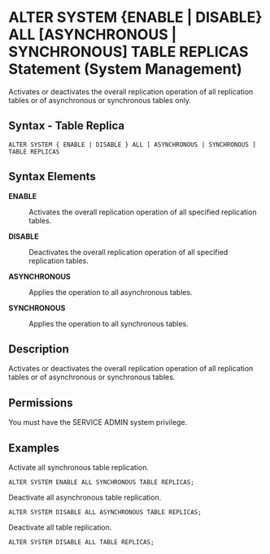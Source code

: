 <!-- loiof9486656d74b4b059f53c28f7d5f8be9 -->

# ALTER SYSTEM \{ENABLE | DISABLE\} ALL \[ASYNCHRONOUS | SYNCHRONOUS\] TABLE REPLICAS Statement \(System Management\)

Activates or deactivates the overall replication operation of all replication tables or of asynchronous or synchronous tables only.



<a name="loiof9486656d74b4b059f53c28f7d5f8be9__section_vnq_pf1_5gb"/>

## Syntax - Table Replica

```
ALTER SYSTEM { ENABLE | DISABLE } ALL [ ASYNCHRONOUS | SYNCHRONOUS ] TABLE REPLICAS 
```



## Syntax Elements


<dl>
<dt><b>

ENABLE

</b></dt>
<dd>

Activates the overall replication operation of all specified replication tables.



</dd><dt><b>

DISABLE

</b></dt>
<dd>

Deactivates the overall replication operation of all specified replication tables.



</dd><dt><b>

ASYNCHRONOUS

</b></dt>
<dd>

Applies the operation to all asynchronous tables.



</dd><dt><b>

SYNCHRONOUS

</b></dt>
<dd>

Applies the operation to all synchronous tables.



</dd>
</dl>



## Description

Activates or deactivates the overall replication operation of all replication tables or of asynchronous or synchronous tables.



<a name="loiof9486656d74b4b059f53c28f7d5f8be9__section_bkb_mxx_vcb"/>

## Permissions

You must have the SERVICE ADMIN system privilege.



## Examples

Activate all synchronous table replication.

```
ALTER SYSTEM ENABLE ALL SYNCHRONOUS TABLE REPLICAS;
```

Deactivate all asynchronous table replication.

```
ALTER SYSTEM DISABLE ALL ASYNCHRONOUS TABLE REPLICAS;
```

Deactivate all table replication.

```
ALTER SYSTEM DISABLE ALL TABLE REPLICAS;
```


